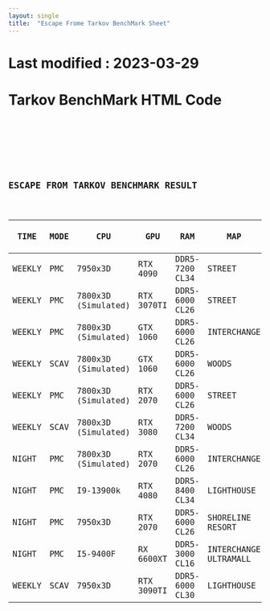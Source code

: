 ```yaml
---
layout: single
title:  "Escape Frome Tarkov BenchMark Sheet"
---
```

# Last modified : 2023-03-29


# Tarkov BenchMark HTML Code
<pre>
<code>
<head>
    <meta charset="UTF-8">
</head>
<body>
    <!-- <input type="button" style="opacity: 20%;" value="SEARCH"> -->
    <h2>ESCAPE FROM TARKOV BENCHMARK RESULT</h2>
    <table>
            <tr>
                <th>TIME</th>
                <th>MODE</th>
                <th>CPU</th>
                <th>GPU</th>
                <th>RAM</th>
                <th>MAP</th>
                <th>AVG FPS</th>
                <th>MAX FPS</th>
                <th>LOW 1% FPS</th>
                <th>RESOLUTION</th>
                <th>URL</th>
            </tr>
        <tbody>
        <tr> <!--첫번째 줄-->
            <td>WEEKLY</td>
            <td>PMC</td>
            <td>7950x3D</td>
            <td>RTX 4090</td>
            <td>DDR5-7200 CL34</td>
            <td>STREET</td>
            <td style="font-weight: bold;">142</td>
            <td style="font-weight: bold;">209</td>
            <td style="font-weight: bold;">77</td>
            <td>1440P | QHD</td>
            <td><button onclick = "window.open('https://www.youtube.com/watch?v=KNCCvIdb-_Q&ab_channel=pyurologie')">RESOURSE</button></td>
        </tr>
        <tr> <!--두번째 줄-->
            <td>WEEKLY</td>
            <td>PMC</td>
            <td>7800x3D <br> (Simulated)</td>
            <td>RTX 3070TI</td>
            <td>DDR5-6000 CL26</td>
            <td>STREET</td>
            <td style="font-weight: bold;">133</td>
            <td style="font-weight: bold;">194</td>
            <td style="font-weight: bold;">61</td>
            <td>1440P | QHD</td>
            <td><button onclick="window.open('https://www.youtube.com/watch?v=4nVu8iG0N3M')">RESOURSE</button></td>

        </tr>
        <tr> <!--세번째 줄-->
            <td>WEEKLY</td>
            <td>PMC</td>
            <td>7800x3D <br> (Simulated)</td>
            <td>GTX 1060</td>
            <td>DDR5-6000 CL26</td>
            <td>INTERCHANGE</td>
            <td style="font-weight: bold;">122</td>
            <td style="font-weight: bold;">166</td>
            <td style="font-weight: bold;">101</td>
            <td>1080P | FHD</td>
            <td><button onclick="windwo.open('https://www.youtube.com/watch?v=IvpKCLoxYHA')">RESOURCE</button></td>
        </tr>
        <tr> <!--네번째 줄-->
            <td>WEEKLY</td>
            <td>SCAV</td>
            <td>7800x3D <br> (Simulated)</td>
            <td>GTX 1060</td>
            <td>DDR5-6000 CL26</td>
            <td>WOODS</td>
            <td style = "font-weight: bold;">102</td>
            <td style="font-weight: bold;">155</td>
            <td style="font-weight: bold;">69</td>
            <td>1080P | FHD</td>
            <td><button onclick="window.open('https://www.youtube.com/watch?v=lj0_u39ahoQ')">RESOURCE</button></td>
        </tr>
        <tr> <!--다섯 번째 줄-->
            <td>WEEKLY</td>
            <td>PMC</td>
            <td>7800x3D <br> (Simulated)</td>
            <td>RTX 2070</td>
            <td>DDR5-6000 CL26</td>
            <td>STREET</td>
            <td style = "font-weight: bold;">132</td>
            <td style = "font-weight: bold;">144</td>
            <td style = "font-weight: bold;">89</td>
            <td>1440P | QHD</td>
            <td><button onclick="window.open('https://www.youtube.com/watch?v=_xmdnm_W1xA')">RESOURCE</button></td>
        </tr>
        <tr>
            <td>WEEKLY</td>
            <td>SCAV</td>
            <td>7800x3D <br> (Simulated)</td>
            <td>RTX 3080</td>
            <td>DDR5-7200 CL34</td>
            <td>WOODS</td>
            <td style = "font-weight: bold;">158</td>
            <td style = "font-weight: bold;">224</td>
            <td style = "font-weight: bold;">118</td>
            <td>1440P | QHD</td>
            <td><button onclick="window.open('https://www.youtube.com/watch?v=rWtUeJLbq2E&t=23s')">RESOURCE</button></td>
        </tr>
        <tr>
            <td>NIGHT</td>
            <td>PMC</td>
            <td>7800x3D <br> (Simulated)</td>
            <td>RTX 2070</td>
            <td>DDR5-6000 CL26</td>
            <td>INTERCHANGE</td>
            <td style = "font-weight: bold;">144</td>
            <td style = "font-weight: bold;">183</td>
            <td style = "font-weight: bold;">113</td>
            <td>1440P | QHD</td>
            <td><button onclick="window.open('https://www.youtube.com/watch?v=Bl3DUuHV3OY')">RESOURCE</button></td>
        </tr>
        <tr>
            <td>NIGHT</td>
            <td>PMC</td>
            <td>I9-13900k</td>
            <td>RTX 4080</td>
            <td>DDR5-8400 CL34</td>
            <td>LIGHTHOUSE</td>
            <td style = "font-weight: bold;">147</td>
            <td style = "font-weight: bold;">208</td>
            <td style = "font-weight: bold;">53</td>
            <td>1440P | QHD</td>
            <td><button onclick="window.open('https://www.youtube.com/watch?v=sP83st2AX-Y')">RESOURCE</button></td>
        </tr>
        <tr>
            <td>NIGHT</td>
            <td>PMC</td>
            <td>7950x3D</td>
            <td>RTX 2070</td>
            <td>DDR5-6000 CL26</td>
            <td>SHORELINE <br> RESORT</td>
            <td style = "font-weight: bold;">132</td>
            <td style = "font-weight: bold;">143</td>
            <td style = "font-weight: bold;">109</td>
            <td>1440P | QHD</td>
            <td><button onclick="window.open('https://www.youtube.com/watch?v=bJQD_Vkiq0w')">RESOURCE</button></td>
        </tr>
        <tr>
            <td>NIGHT</td>
            <td>PMC</td>
            <td>I5-9400F</td>
            <td>RX 6600XT</td>
            <td>DDR5-3000 CL16</td>
            <td>INTERCHANGE <br> ULTRAMALL</td>
            <td style = "font-weight: bold;">88</td>
            <td style = "font-weight: bold;">109</td>
            <td style = "font-weight: bold;">57</td>
            <td>1440P | QHD</td>
            <td><button onclick="window.open('https://www.youtube.com/watch?v=O2XcV-yyGlw')">RESOURCE</button></td>
        </tr>
        <tr>
            <td>WEEKLY</td>
            <td>SCAV</td>
            <td>7950x3D</td>
            <td>RTX 3090TI</td>
            <td>DDR5-6000 CL30</td>
            <td>LIGHTHOUSE</td>
            <td style = "font-weight: bold;">128</td>
            <td style = "font-weight: bold;">151</td>
            <td style = "font-weight: bold;">78</td>
            <td>2160P | 4K</td>
            <td><button onclick="window.open('https://www.youtube.com/watch?v=HdWaDhlDHH4')">RESOURCE</button></td>
        </tr>
        <!-- <tr>
            <td>Pyurologie</td>
            <td>a</td>
            <td>a</td>
            <td>a</td>
            <td>a</td>
            <td>a</td>
            <td style = "font-weight: bold;">a</td>
            <td style = "font-weight: bold;">a</td>
            <td style = "font-weight: bold;">a</td>
            <td>a</td>
            <td>a</td>
        </tr>
        <tr>
            <td>Pyurologie</td>
            <td>a</td>
            <td>a</td>
            <td>a</td>
            <td>a</td>
            <td>a</td>
            <td style = "font-weight: bold;">a</td>
            <td style = "font-weight: bold;">a</td>
            <td style = "font-weight: bold;">a</td>
            <td>a</td>
            <td>a</td>
        </tr>
        <tr>
            <td>Pyurologie</td>
            <td>a</td>
            <td>a</td>
            <td>a</td>
            <td>a</td>
            <td>a</td>
            <td style = "font-weight: bold;">a</td>
            <td style = "font-weight: bold;">a</td>
            <td style = "font-weight: bold;">a</td>
            <td>a</td>
            <td>a</td>
        </tr>
        <tr>
            <td>Pyurologie</td>
            <td>a</td>
            <td>a</td>
            <td>a</td>
            <td>a</td>
            <td>a</td>
            <td style = "font-weight: bold;">a</td>
            <td style = "font-weight: bold;">a</td>
            <td style = "font-weight: bold;">a</td>
            <td>a</td>
            <td>a</td>
        </tr>
        <tr>
            <td>Pyurologie</td>
            <td>a</td>
            <td>a</td>
            <td>a</td>
            <td>a</td>
            <td>a</td>
            <td style = "font-weight: bold;">a</td>
            <td style = "font-weight: bold;">a</td>
            <td style = "font-weight: bold;">a</td>
            <td>a</td>
            <td>a</td>
        </tr>
        <tr>
            <td>Pyurologie</td>
            <td>a</td>
            <td>a</td>
            <td>a</td>
            <td>a</td>
            <td>a</td>
            <td style = "font-weight: bold;">a</td>
            <td style = "font-weight: bold;">a</td>
            <td style = "font-weight: bold;">a</td>
            <td>a</td>
            <td>a</td>
        </tr>
        <tr>
            <td>Pyurologie</td>
            <td>a</td>
            <td>a</td>
            <td>a</td>
            <td>a</td>
            <td>a</td>
            <td style = "font-weight: bold;">a</td>
            <td style = "font-weight: bold;">a</td>
            <td style = "font-weight: bold;">a</td>
            <td>a</td>
            <td>a</td>
        </tr> -->
    </tbody>
        </table>
</body>
</html>
</code>
</pre>

